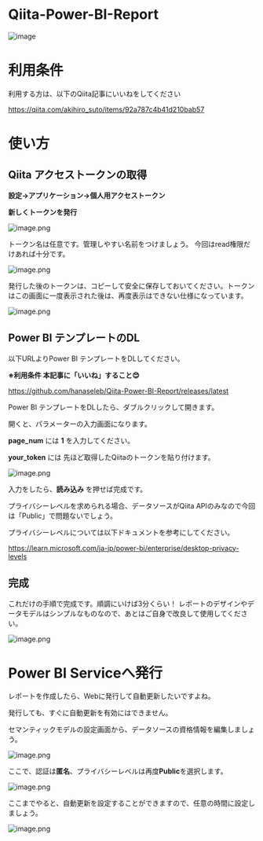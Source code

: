 # Qiita-Power-BI-Report

![image](https://github.com/hanaseleb/Qiita-Power-BI-Report/assets/8947320/721b5b8f-47ea-4c5e-aa0d-b937549aa1ec)

# 利用条件

利用する方は、以下のQiita記事にいいねをしてください

https://qiita.com/akihiro_suto/items/92a787c4b41d210bab57

# 使い方

## Qiita アクセストークンの取得

**設定→アプリケーション→個人用アクセストークン**

**新しくトークンを発行**

![image.png](https://qiita-image-store.s3.ap-northeast-1.amazonaws.com/0/80467/813bc744-2c13-5bf0-b559-5ee391c7374f.png)

トークン名は任意です。管理しやすい名前をつけましょう。
今回はread権限だけあれば十分です。

![image.png](https://qiita-image-store.s3.ap-northeast-1.amazonaws.com/0/80467/774298ee-31fe-18e5-2d31-799b10878150.png)

発行した後のトークンは、コピーして安全に保存しておいてください。トークンはこの画面に一度表示された後は、再度表示はできない仕様になっています。

![image.png](https://qiita-image-store.s3.ap-northeast-1.amazonaws.com/0/80467/25099152-c0d9-bfc5-8c59-fced9b1cf3fe.png)

## Power BI テンプレートのDL

以下URLよりPower BI テンプレートをDLしてください。

**※利用条件 本記事に「いいね」すること😊**

https://github.com/hanaseleb/Qiita-Power-BI-Report/releases/latest

Power BI テンプレートをDLしたら、ダブルクリックして開きます。

開くと、パラメーターの入力画面になります。

 **page_num** には **1** を入力してください。

**your_token** には 先ほど取得したQiitaのトークンを貼り付けます。

![image.png](https://qiita-image-store.s3.ap-northeast-1.amazonaws.com/0/80467/249767c3-2644-162e-e662-bdcca5919025.png)

入力をしたら、**読み込み** を押せば完成です。

プライバシーレベルを求められる場合、データソースがQiita APIのみなので今回は「Public」で問題ないでしょう。

プライバシーレベルについては以下ドキュメントを参考にしてください。

https://learn.microsoft.com/ja-jp/power-bi/enterprise/desktop-privacy-levels

## 完成

これだけの手順で完成です。順調にいけば3分くらい！
レポートのデザインやデータモデルはシンプルなものなので、あとはご自身で改良して使用してください。

![image.png](https://qiita-image-store.s3.ap-northeast-1.amazonaws.com/0/80467/b97e8fd1-fba2-f666-6f8f-fcea598b4a92.png)

# Power BI Serviceへ発行

レポートを作成したら、Webに発行して自動更新したいですよね。

発行しても、すぐに自動更新を有効にはできません。

セマンティックモデルの設定画面から、データソースの資格情報を編集しましょう。

![image.png](https://qiita-image-store.s3.ap-northeast-1.amazonaws.com/0/80467/2e7286d6-77cc-2ce0-c535-0c5d8ec7f900.png)

ここで、認証は**匿名**、プライバシーレベルは再度**Public**を選択します。

![image.png](https://qiita-image-store.s3.ap-northeast-1.amazonaws.com/0/80467/6268a888-e4f9-acba-5a76-dda2436336b4.png)

ここまでやると、自動更新を設定することができますので、任意の時間に設定しましょう。

![image.png](https://qiita-image-store.s3.ap-northeast-1.amazonaws.com/0/80467/7d12510d-c8db-099b-9db1-3572e7b7c315.png)

